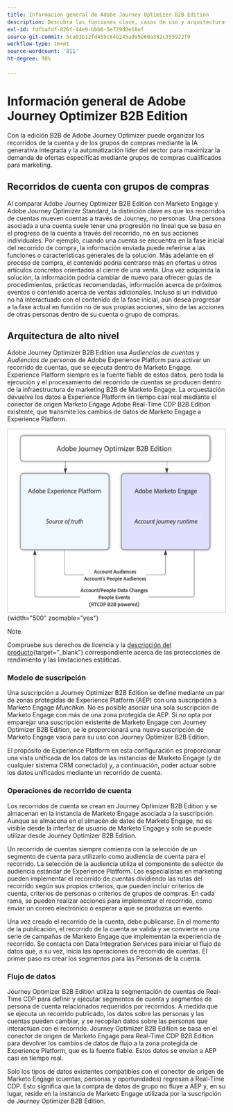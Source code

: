 ```yaml
---
title: Información general de Adobe Journey Optimizer B2B Edition
description: Descubra las funciones clave, casos de uso y arquitecturas de la edición B2B de Adobe Journey Optimizer.
exl-id: fdfbafdf-826f-44e9-bbb6-5e729d0e18ef
source-git-commit: 5ca03b12fd459c64b245ad95e60a382c355922f9
workflow-type: tm+mt
source-wordcount: '811'
ht-degree: 98%

---
```


# Información general de Adobe Journey Optimizer B2B Edition

Con la edición B2B de Adobe Journey Optimizer puede organizar los recorridos de la cuenta y de los grupos de compras mediante la IA generativa integrada y la automatización líder del sector para maximizar la demanda de ofertas específicas mediante grupos de compras cualificados para marketing.

## Recorridos de cuenta con grupos de compras

Al comparar Adobe Journey Optimizer B2B Edition con Marketo Engage y Adobe Journey Optimizer Standard, la distinción clave es que los recorridos de cuentas mueven cuentas a través de Journey, no personas. Una persona asociada a una cuenta suele tener una progresión no lineal que se basa en el progreso de la cuenta a través del recorrido, no en sus acciones individuales. Por ejemplo, cuando una cuenta se encuentra en la fase inicial del recorrido de compra, la información enviada puede referirse a las funciones o características generales de la solución. Más adelante en el proceso de compra, el contenido podría centrarse más en ofertas u otros artículos concretos orientados al cierre de una venta. Una vez adquirida la solución, la información podría cambiar de nuevo para ofrecer guías de procedimientos, prácticas recomendadas, información acerca de próximos eventos o contenido acerca de ventas adicionales. Incluso si un individuo no ha interactuado con el contenido de la fase inicial, aún desea progresar a la fase actual en función no de sus propias acciones, sino de las acciones de otras personas dentro de su cuenta o grupo de compras.

## Arquitectura de alto nivel

Adobe Journey Optimizer B2B Edition usa _Audiencias de cuentas_ y _Audiencias de personas_ de Adobe Experience Platform para activar un recorrido de cuentas, que se ejecuta dentro de Marketo Engage. Experience Platform siempre es la fuente fiable de estos datos, pero toda la ejecución y el procesamiento del recorrido de cuentas se producen dentro de la infraestructura de marketing B2B de Marketo Engage. La orquestación devuelve los datos a Experience Platform en tiempo casi real mediante el conector de origen Marketo Engage Adobe Real-Time CDP B2B Edition existente, que transmite los cambios de datos de Marketo Engage a Experience Platform.

![Arquitectura de datos de alto nivel](./assets/high-level-data-architecture.png){width="500" zoomable="yes"}

>[!NOTE]
>
>Compruebe sus derechos de licencia y la [descripción del producto](https://helpx.adobe.com/legal/product-descriptions/adobe-journey-optimizer-b2b.html?lang=es){target="_blank"} correspondiente acerca de las protecciones de rendimiento y las limitaciones estáticas.

### Modelo de suscripción

Una suscripción a Journey Optimizer B2B Edition se define mediante un par de zonas protegidas de Experience Platform (AEP) con una suscripción a Marketo Engage _Munchkin_. No es posible asociar una sola suscripción de Marketo Engage con más de una zona protegida de AEP. Si no opta por emparejar una suscripción existente de Marketo Engage con Journey Optimizer B2B Edition, se le proporcionará una nueva suscripción de Marketo Engage vacía para su uso con Journey Optimizer B2B Edition.

El propósito de Experience Platform en esta configuración es proporcionar una vista unificada de los datos de las instancias de Marketo Engage (y de cualquier sistema CRM conectado) y, a continuación, poder actuar sobre los datos unificados mediante un recorrido de cuenta.

### Operaciones de recorrido de cuenta

Los recorridos de cuenta se crean en Journey Optimizer B2B Edition y se almacenan en la instancia de Marketo Engage asociada a la suscripción. Aunque se almacena en el almacén de datos de Marketo Engage, no es visible desde la interfaz de usuario de Marketo Engage y solo se puede utilizar desde Journey Optimizer B2B Edition.

Un recorrido de cuentas siempre comienza con la selección de un segmento de cuenta para utilizarlo como audiencia de cuenta para el recorrido. La selección de la audiencia utiliza el componente de selector de audiencia estándar de Experience Platform. Los especialistas en marketing pueden implementar el recorrido de cuentas dividiendo las rutas del recorrido según sus propios criterios, que pueden incluir criterios de cuenta, criterios de personas o criterios de grupos de compras. En cada rama, se pueden realizar acciones para implementar el recorrido, como enviar un correo electrónico o esperar a que se produzca un evento.

Una vez creado el recorrido de la cuenta, debe publicarse. En el momento de la publicación, el recorrido de la cuenta se valida y se convierte en una serie de campañas de Marketo Engage que implementan la experiencia de recorrido. Se contacta con Data Integration Services para iniciar el flujo de datos que, a su vez, inicia las operaciones de recorrido de cuentas. El primer paso es crear los segmentos para las Personas de la cuenta.

### Flujo de datos

Journey Optimizer B2B Edition utiliza la segmentación de cuentas de Real-Time CDP para definir y ejecutar segmentos de cuenta y segmentos de persona de cuenta relacionados requeridos por recorridos. A medida que se ejecuta un recorrido publicado, los datos sobre las personas y las cuentas pueden cambiar, y se recopilan datos sobre las personas que interactúan con el recorrido. Journey Optimizer B2B Edition se basa en el conector de origen de Marketo Engage para Real-Time CDP B2B Edition para devolver los cambios de datos de flujo a la zona protegida de Experience Platform, que es la fuente fiable.  Estos datos se envían a AEP casi en tiempo real.

Solo los tipos de datos existentes compatibles con el conector de origen de Marketo Engage (cuentas, personas y oportunidades) regresan a Real-Time CDP. Esto significa que la compra de datos de grupo no fluye a AEP y, en su lugar, reside en la instancia de Marketo Engage utilizada por la suscripción de Journey Optimizer B2B Edition.
